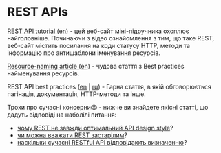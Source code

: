 # REST APIs

[REST API tutorial (en)](https://www.restapitutorial.com/lessons/whatisrest.html) - цей веб-сайт міні-підручника охоплює найголовніше. Починаючи з відео ознайомлення з тим, що таке REST, веб-сайт містить посилання на коди статусу HTTP, методи та інформацію про антишаблони іменування ресурсів. 

[Resource-naming article (en)](https://restfulapi.net/resource-naming/) - чудова стаття з Best practices найменування ресурсів. 

REST API best practices ([en](https://javabeat.net/rest-api-best-practices/) | [ru](https://habr.com/ru/post/351890/)) - Гарна стаття, в якій обговорюється пагінація, документація, HTTP-методи та інше.

Трохи про сучасні консерни😱 - нижче ви знайдете якісні статті, що дадуть відповіді на наболілі питання:
- [чому REST не завжди оптимальний API design style](https://nordicapis.com/is-rest-still-a-good-api-design-style-to-use/)?
- [чи можна вважати REST застарілим](https://medium.com/swlh/rest-is-dead-long-live-rest-75c03132f613)?
- [наскільки сучасні RESTful API відповідають визначенню](https://www.infoq.com/articles/web-api-rest/)?
